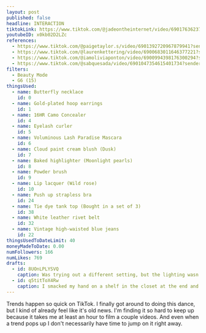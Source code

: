 ```yaml
---
layout: post
published: false
headline: INTERACTION
tiktokLink: https://www.tiktok.com/@jadeontheinternet/video/6901763623799033093?sender_device=pc&sender_web_id=6891999718790268421&is_from_webapp=1
youtubeID: x0kb02D2LZc
references:
  - https://www.tiktok.com/@paigetaylor.s/video/6901392720967879941?sender_device=pc&sender_web_id=6891999718790268421&is_from_webapp=1
  - https://www.tiktok.com/@laurenkettering/video/6900683011646377221?sender_device=pc&sender_web_id=6891999718790268421&is_from_webapp=1
  - https://www.tiktok.com/@iamoliviaponton/video/6900994398176300294?sender_device=pc&sender_web_id=6891999718790268421&is_from_webapp=1
  - https://www.tiktok.com/@sabquesada/video/6901047354615401734?sender_device=pc&sender_web_id=6891999718790268421&is_from_webapp=1
filters:
  - Beauty Mode
  - G6 (15)
thingsUsed:
  - name: Butterfly necklace
    id: 0
  - name: Gold-plated hoop earrings
    id: 1
  - name: 16HR Camo Concealer
    id: 4
  - name: Eyelash curler
    id: 5
  - name: Voluminous Lash Paradise Mascara
    id: 6
  - name: Cloud paint cream blush (Dusk)
    id: 7
  - name: Baked highlighter (Moonlight pearls)
    id: 8
  - name: Powder brush
    id: 9
  - name: Lip lacquer (Wild rose)
    id: 10
  - name: Push up strapless bra
    id: 24
  - name: Tie dye tank top (Bought in a set of 3)
    id: 38
  - name: White leather rivet belt
    id: 32
  - name: Vintage high-waisted blue jeans
    id: 22
thingsUsedToDateLimit: 40
moneyMadeToDate: 0.00
numFollowers: 166
numLikes: 769
drafts:
  - id: 8UOnLPLYSVQ
    caption: Was trying out a different setting, but the lighting wasn't as good.
  - id: q5titToX4Rw
    caption: I smacked my hand on a shelf in the closet at the end and it hurt and you can just barely tell by watching my face.
---
```


Trends happen so quick on TikTok. I finally got around to doing this dance, but I kind of already feel like it's old news. I'm finding it so hard to keep up because it takes me at least an hour to film a couple videos. And even when a trend pops up I don't necessarily have time to jump on it right away.

